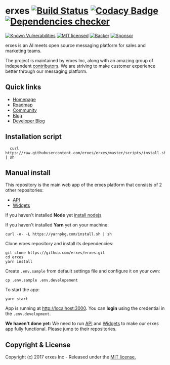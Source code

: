 # erxes [![Build Status](https://travis-ci.org/erxes/erxes.svg?branch=develop)](https://travis-ci.org/erxes/erxes) [![Codacy Badge](https://api.codacy.com/project/badge/Grade/ed8c207f4351446b8ace7a323630889f)](https://www.codacy.com/app/erxes/erxes?utm_source=github.com&amp;utm_medium=referral&amp;utm_content=erxes/erxes&amp;utm_campaign=Badge_Grade) [![Dependencies checker](https://david-dm.org/erxes/erxes.svg)](https://david-dm.org/erxes/erxes.svg) 
[![Known Vulnerabilities](https://snyk.io/test/github/erxes/erxes/badge.svg)](https://snyk.io/test/github/erxes/erxes) [![MIT licensed](https://img.shields.io/badge/license-MIT-blue.svg)](https://raw.githubusercontent.com/erxes/erxes/develop/LICENSE.md)       [![Backer](https://opencollective.com/erxes/tiers/backer/badge.svg?label=Backer&color=brightgreen)](https://opencollective.com/erxes/) [![Sponsor](https://opencollective.com/erxes/tiers/sponsor/badge.svg?label=Sponsor&color=brightgreen)](https://opencollective.com/erxes/)

erxes is an AI meets open source messaging platform for sales and marketing teams.

The project is maintained by erxes Inc, along with an amazing group of independent [contributors](https://github.com/erxes/erxes/graphs/contributors). We are striving to make customer experience better through our messaging platform.

## Quick links

- [Homepage](https://erxes.io/)
- [Roadmap](https://github.com/erxes/erxes/projects/1)
- [Community](https://community.erxes.io/)
- [Blog](https://blog.erxes.io/)
- [Developer Blog](https://dev.erxes.io/)

## Installation script

```Shell
  curl https://raw.githubusercontent.com/erxes/erxes/master/scripts/install.sh | sh
```

## Manual install
This repository is the main web app of the erxes platform that consists of 2 other repositories:

- [API](https://github.com/erxes/erxes-api)
- [Widgets](https://github.com/erxes/erxes-widgets)

If you haven't installed **Node** yet [install nodejs](https://github.com/nodejs/node/wiki/Installation)

If you haven't installed **Yarn** yet on your machine:
```Shell
curl -o- -L https://yarnpkg.com/install.sh | sh
```

Clone erxes repository and install its dependencies:
```Shell
git clone https://github.com/erxes/erxes.git
cd erxes
yarn install
```

Create `.env.sample` from default settings file and configure it on your own:
```Shell
cp .env.sample .env.developement
```

To start the app:
```Shell
yarn start
```

App is running at [http://localhost:3000](http://localhost:3000). You can **login** using the credential in the `.env.development`.

**We haven't done yet:** We need to run [API](https://github.com/erxes/erxes-api) and  [Widgets](https://github.com/erxes/erxes-widgets) to make our erxes app fully functional. Please jump to their repositories.

## Copyright & License
Copyright (c) 2017 erxes Inc - Released under the [MIT license.](https://github.com/erxes/erxes/blob/develop/LICENSE.md)
